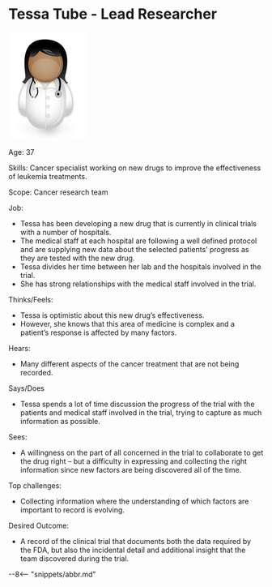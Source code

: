 <!-- SPDX-License-Identifier: CC-BY-4.0 -->
<!-- Copyright Contributors to the ODPi Egeria project. -->

# Tessa Tube - Lead Researcher

![Icon](tessa-tube.png)

Age: 37

Skills:
Cancer specialist working on new drugs to improve the effectiveness of
leukemia treatments.

Scope: Cancer research team

Job: 
* Tessa has been developing a new drug that is currently in clinical
trials with a number of hospitals.
* The medical staff at each hospital are following a well defined
protocol and are supplying new data about the selected patients’ progress
as they are tested with the new drug.
* Tessa divides her time between her lab and the hospitals
involved in the trial.
* She has strong relationships with the medical staff involved in the trial.

Thinks/Feels:
* Tessa is optimistic about this new drug’s effectiveness.
* However, she knows that this area of medicine is complex and
a patient’s response is affected by many factors.

Hears:
* Many different aspects of the cancer treatment that are not being recorded.

Says/Does
* Tessa spends a lot of time discussion the progress of the trial with
the patients and medical staff involved in the trial,
trying to capture as much information as possible.

Sees:
* A willingness on the part of all concerned in the trial to collaborate
to get the drug right – but a difficulty in expressing and collecting
the right information since new factors are being discovered all of the time.

Top challenges:
* Collecting information where the understanding of which factors are
important to record is evolving.

Desired Outcome:
* A record of the clinical trial that documents both the data required
by the FDA, but also the incidental detail and additional insight
that the team discovered during the trial.



--8<-- "snippets/abbr.md"
